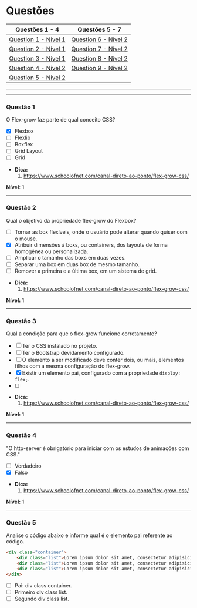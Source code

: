 # Questões

| Questões 1 - 4            | Questões 5 - 7             |
|---------------------------|-----------------------------|
| [Question 1 - Nível 1][1] | [Question 6 - Nível 2][6]   |  
| [Question 2 - Nível 1][2] | [Question 7 - Nível 2][7]   |  
| [Question 3 - Nível 1][3] | [Question 8 - Nível 2][8]   |  
| [Question 4 - Nível 2][4] | [Question 9 - Nível 2][9]   |  
| [Question 5 - Nível 2][5] |                             |  

***

[1]:#questão-1
[2]:#questão-2
[3]:#questão-3
[4]:#questão-4
[5]:#questão-5
[6]:#questão-6
[7]:#questão-7
[8]:#questão-8
[9]:#questão-9

***

### Questão 1 

O Flex-grow faz parte de qual conceito CSS?

- [x] Flexbox
- [ ] Flexlib
- [ ] Boxflex
- [ ] Grid Layout
- [ ] Grid

* **Dica:**
    1. <https://www.schoolofnet.com/canal-direto-ao-ponto/flex-grow-css/> 

**Nível:** 1         
    
***

### Questão 2 

Qual o objetivo da propriedade flex-grow do Flexbox?

- [ ] Tornar as box flexíveis, onde o usuário pode alterar quando quiser com o mouse.
- [x] Atribuir dimensões à boxs, ou containers, dos layouts de forma homogênea ou personalizada. 
- [ ] Amplicar o tamanho das boxs em duas vezes.
- [ ] Separar uma box em duas box de mesmo tamanho.
- [ ] Remover a primeira e a última box, em um sistema de grid.

* **Dica:**
    1. <https://www.schoolofnet.com/canal-direto-ao-ponto/flex-grow-css/> 

**Nível:** 1         
    
***

### Questão 3 

Qual a condição para que o flex-grow funcione corretamente?

- [ ] Ter o CSS instalado no projeto. 
- [ ] Ter o Bootstrap devidamento configurado.
- [ ] O elemento a ser modificado deve conter dois, ou mais, elementos filhos com a mesma configuração do flex-grow.
- [x] Existir um elemento pai, configurado com a propriedade `display: flex;`.
- [ ] 

* **Dica:**
    1. <https://www.schoolofnet.com/canal-direto-ao-ponto/flex-grow-css/> 

**Nível:** 1         
    
***

### Questão 4

"O http-server é obrigatório para iniciar com os estudos de animações com CSS."

- [ ] Verdadeiro
- [x] Falso

* **Dica:**
    1. <https://www.schoolofnet.com/canal-direto-ao-ponto/flex-grow-css/> 

**Nível:** 1         
    
***

### Questão 5

Analise o código abaixo e informe qual é o elemento pai referente ao código.

```html
<div class="container">
    <div class="list">Lorem ipsum dolor sit amet, consectetur adipisicing elit.</div>
    <div class="list">Lorem ipsum dolor sit amet, consectetur adipisicing elit.</div>
    <div class="list">Lorem ipsum dolor sit amet, consectetur adipisicing elit.</div>
</div>
```

- [ ] Pai: div class container.
- [ ] Primeiro div class list.
- [ ] Segundo div class list.
